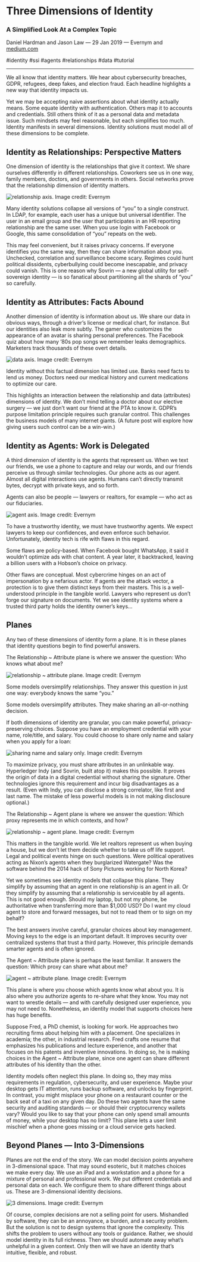 # Three Dimensions of Identity
### A Simplified Look At a Complex Topic
Daniel Hardman and Jason Law &mdash; 29 Jan 2019 &mdash; Evernym and [medium.com](https://medium.com/evernym/three-dimensions-of-identity-bc06ae4aec1c)

<span class="hash">#identity #ssi #agents #relationships #data #tutorial</span> 

<hr>

We all know that identity matters. We hear about cybersecurity breaches, GDPR, refugees, deep fakes, and election fraud. Each headline highlights a new way that identity impacts us.

Yet we may be accepting naive assertions about what identity actually means. Some equate identity with authentication. Others map it to accounts and credentials. Still others think of it as a personal data and metadata issue. Such mindsets may feel reasonable, but each simplifies too much. Identity manifests in several dimensions. Identity solutions must model all of these dimensions to be complete.

## Identity as Relationships: Perspective Matters
One dimension of identity is the relationships that give it context. We share ourselves differently in different relationships. Coworkers see us in one way, family members, doctors, and governments in others. Social networks prove that the relationship dimension of identity matters.

![relationship axis. Image credit: Evernym](assets/rel-axis.webp)

Many identity solutions collapse all versions of “you” to a single construct. In LDAP, for example, each user has a unique but universal identifier. The user in an email group and the user that participates in an HR reporting relationship are the same user. When you use login with Facebook or Google, this same consolidation of “you” repeats on the web.

This may feel convenient, but it raises privacy concerns. If everyone identifies you the same way, then they can share information about you. Unchecked, correlation and surveillance become scary. Regimes could hunt political dissidents, cyberbullying could become inescapable, and privacy could vanish. This is one reason why Sovrin — a new global utility for self-sovereign identity — is so fanatical about partitioning all the shards of “you” so carefully.

## Identity as Attributes: Facts Abound
Another dimension of identity is information about us. We share our data in obvious ways, through a driver’s license or medical chart, for instance. But our identities also leak more subtly. The gamer who customizes the appearance of an avatar is sharing personal preferences. The Facebook quiz about how many ’80s pop songs we remember leaks demographics. Marketers track thousands of these overt details.

![data axis. Image credit: Evernym](assets/data-axis.webp)

Identity without this factual dimension has limited use. Banks need facts to lend us money. Doctors need our medical history and current medications to optimize our care.

This highlights an interaction between the relationship and data (attributes) dimensions of identity. We don’t mind telling a doctor about our elective surgery — we just don’t want our friend at the PTA to know it. GDPR’s purpose limitation principle requires such granular control. This challenges the business models of many internet giants. (A future post will explore how giving users such control can be a win-win.)

## Identity as Agents: Work is Delegated
A third dimension of identity is the agents that represent us. When we text our friends, we use a phone to capture and relay our words, and our friends perceive us through similar technologies. Our phone acts as our agent. Almost all digital interactions use agents. Humans can’t directly transmit bytes, decrypt with private keys, and so forth.

Agents can also be people — lawyers or realtors, for example — who act as our fiduciaries.

![agent axis. Image credit: Evernym](assets/agent-axis.webp)

To have a trustworthy identity, we must have trustworthy agents. We expect lawyers to keep our confidences, and even enforce such behavior. Unfortunately, identity tech is rife with flaws in this regard.

Some flaws are policy-based. When Facebook bought WhatsApp, it said it wouldn’t optimize ads with chat content. A year later, it backtracked, leaving a billion users with a Hobson’s choice on privacy.

Other flaws are conceptual. Most cybercrime hinges on an act of impersonation by a nefarious actor. If agents are the attack vector, a protection is to give them distinct keys from their masters. This is a well-understood principle in the tangible world. Lawyers who represent us don’t forge our signature on documents. Yet we see identity systems where a trusted third party holds the identity owner’s keys…

## Planes
Any two of these dimensions of identity form a plane. It is in these planes that identity questions begin to find powerful answers.

The Relationship ~ Attribute plane is where we answer the question: Who knows what about me?

![relationship ~ attribute plane. Image credit: Evernym](assets/rel-attr-plane.webp)

Some models oversimplify relationships. They answer this question in just one way: everybody knows the same “you.”

Some models oversimplify attributes. They make sharing an all-or-nothing decision.

If both dimensions of identity are granular, you can make powerful, privacy-preserving choices. Suppose you have an employment credential with your name, role/title, and salary. You could choose to share only name and salary when you apply for a loan:

![sharing name and salary only. Image credit: Evernym](assets/share-name-salary.webp)

To maximize privacy, you must share attributes in an unlinkable way. Hyperledger Indy (and Sovrin, built atop it) makes this possible. It proves the origin of data in a digital credential without sharing the signature. Other technologies ignore this requirement and incur big disadvantages as a result. (Even with Indy, you can disclose a strong correlator, like first and last name. The mistake of less powerful models is in not making disclosure optional.)

The Relationship ~ Agent plane is where we answer the question: Which proxy represents me in which contexts, and how?

![relationship ~ agent plane. Image credit: Evernym](assets/rel-agent-plane.webp)

This matters in the tangible world. We let realtors represent us when buying a house, but we don’t let them decide whether to take us off life support. Legal and political events hinge on such questions. Were political operatives acting as Nixon’s agents when they burglarized Watergate? Was the software behind the 2014 hack of Sony Pictures working for North Korea?

Yet we sometimes see identity models that collapse this plane. They simplify by assuming that an agent in one relationship is an agent in all. Or they simplify by assuming that a relationship is serviceable by all agents. This is not good enough. Should my laptop, but not my phone, be authoritative when transferring more than $1,000 USD? Do I want my cloud agent to store and forward messages, but not to read them or to sign on my behalf?

The best answers involve careful, granular choices about key management. Moving keys to the edge is an important default. It improves security over centralized systems that trust a third party. However, this principle demands smarter agents and is often ignored.

The Agent ~ Attribute plane is perhaps the least familiar. It answers the question: Which proxy can share what about me?

![agent ~ attribute plane. Image credit: Evernym](assets/agent-attr-plane.webp)

This plane is where you choose which agents know what about you. It is also where you authorize agents to re-share what they know. You may not want to wrestle details — and with carefully designed user experience, you may not need to. Nonetheless, an identity model that supports choices here has huge benefits.

Suppose Fred, a PhD chemist, is looking for work. He approaches two recruiting firms about helping him with a placement. One specializes in academia; the other, in industrial research. Fred crafts one resume that emphasizes his publications and lecture experience, and another that focuses on his patents and inventive innovations. In doing so, he is making choices in the Agent ~ Attribute plane, since one agent can share different attributes of his identity than the other.

Identity models often neglect this plane. In doing so, they may miss requirements in regulation, cybersecurity, and user experience. Maybe your desktop gets IT attention, runs backup software, and unlocks by fingerprint. In contrast, you might misplace your phone on a restaurant counter or the back seat of a taxi on any given day. Do these two agents have the same security and auditing standards — or should their cryptocurrency wallets vary? Would you like to say that your phone can only spend small amounts of money, while your desktop has no limit? This plane lets a user limit mischief when a phone goes missing or a cloud service gets hacked.

## Beyond Planes — Into 3-Dimensions
Planes are not the end of the story. We can model decision points anywhere in 3-dimensional space. That may sound esoteric, but it matches choices we make every day. We use an iPad and a workstation and a phone for a mixture of personal and professional work. We put different credentials and personal data on each. We configure them to share different things about us. These are 3-dimensional identity decisions.

![3 dimensions. Image credit: Evernym](assets/3d.webp)

Of course, complex decisions are not a selling point for users. Mishandled by software, they can be an annoyance, a burden, and a security problem. But the solution is not to design systems that ignore the complexity. This shifts the problem to users without any tools or guidance. Rather, we should model identity in its full richness. Then we should automate away what’s unhelpful in a given context. Only then will we have an identity that’s intuitive, flexible, and robust.